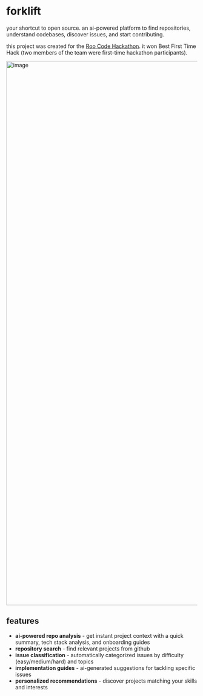 # forklift

your shortcut to open source. an ai-powered platform to find repositories, understand codebases, discover issues, and start contributing.

this project was created for the [Roo Code Hackathon](https://roo-code-hackathon.devpost.com/). it won Best First Time Hack (two members of the team were first-time hackathon participants).

<img width="2503" height="1436" alt="image" src="https://github.com/user-attachments/assets/31781ed1-8e35-472c-904e-ad2aa246785f" />

## features

- **ai-powered repo analysis** - get instant project context with a quick summary, tech stack analysis, and onboarding guides
- **repository search** - find relevant projects from github
- **issue classification** - automatically categorized issues by difficulty (easy/medium/hard) and topics
- **implementation guides** - ai-generated suggestions for tackling specific issues
- **personalized recommendations** - discover projects matching your skills and interests
